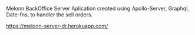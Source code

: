 Melonn BackOffice
Server Aplication created using Apollo-Server, Graphql, Date-fns, to handler the sell orders.

https://melonn-server-dr.herokuapp.com/
